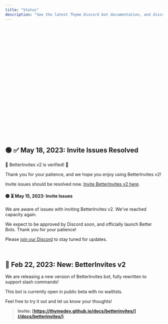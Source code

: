 ```yaml
---
title: "Status"
description: "See the latest Thyme Discord bot documentation, and discover/add new Thyme bots and services. Check Thyme bot status, uptime, and downtime notifications."
---
```


<div style="min-height:22rem">
<Status-BotCount />
</div>

## 🟢 ✅ May 18, 2023: **Invite Issues Resolved**

🎉 BetterInvites v2 is verified! 🎉

Thank you for your patience, and we hope you enjoy using BetterInvites v2!

Invite issues should be resolved now. [Invite BetterInvites v2 here](/docs/betterinvites).


#### 🟡 ⏳ May 15, 2023: **Invite Issues**

We are aware of issues with inviting BetterInvites v2. We've reached capacity again.

We expect to be approved by Discord soon, and officially launch Better Bots. Thank you for your patience!

Please [join our Discord](/discord) to stay tuned for updates.

<br />

## 📣 Feb 22, 2023: **New: BetterInvites v2**

We are releasing a new version of BetterInvites bot, fully rewritten to support slash commands!

This bot is currently open in public beta with no waitlists.

Feel free to try it out and let us know your thoughts!

> **Invite: [https://thymedev.github.io/docs/betterinvites/](/docs/betterinvites/)**

<br />
